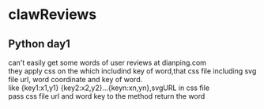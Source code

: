 # clawReviews
## Python day1  
can't easily get some words of user reviews at dianping.com  
they apply css on the <span> which includind key of word,that css file including svg file url, word coordinate and key of word.  
like {key1:x1,y1} {key2:x2,y2}...{keyn:xn,yn},svgURL in css file  
pass css file url and word key to the method return the word  
  
